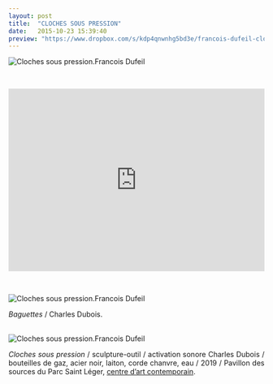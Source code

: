 ```yaml
---
layout: post
title:  "CLOCHES SOUS PRESSION"
date:   2015-10-23 15:39:40
preview: "https://www.dropbox.com/s/kdp4qnwnhg5bd3e/francois-dufeil-cloches-sous-pression-preview.jpg?raw=1"
---
```


<img src="https://www.dropbox.com/s/sgzetiec30nanlm/francois-dufeil-cloches-sous-pression.jpg?raw=1" alt="Cloches sous pression.Francois Dufeil"> 
<p>&nbsp;</p> 

<iframe src="https://player.vimeo.com/video/349205735" width="100%" height="360" frameborder="0" webkitallowfullscreen mozallowfullscreen allowfullscreen></iframe>
<p>&nbsp;</p> 

<img src="https://www.dropbox.com/s/ur4dyuphcnty2zc/francois-dufeil-cloches-sous-pression%20%282%29.jpg?raw=1" alt="Cloches sous pression.Francois Dufeil"> 

<p style="text-align:justify">
<span style="font-style: italic;">Baguettes</span> / Charles Dubois.
</p>
<br>

<img src="https://www.dropbox.com/s/cqqx10zh9zqvvhg/francois-dufeil-cloches-sous-pression%20%283%29.jpg?raw=1" alt="Cloches sous pression.Francois Dufeil"> 

<p style="text-align:justify">
<span style="font-style: italic;">Cloches sous pression</span> / sculpture-outil / activation sonore Charles Dubois / bouteilles de gaz, acier noir, laiton, corde chanvre, eau / 2019 / Pavillon des sources du Parc Saint Léger, <a href="#" onclick='window.open("http://www.parcsaintleger.fr/portfolio/francois-dufeil/");return false;'>centre d’art contemporain</a>.
</p>
<br>















